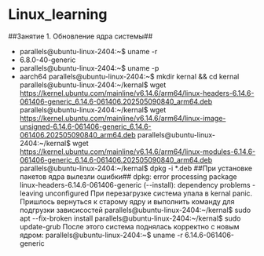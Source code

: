 # Linux_learning
##Занятие 1. Обновление ядра системы##
- parallels@ubuntu-linux-2404:~$ uname -r
- 6.8.0-40-generic
- parallels@ubuntu-linux-2404:~$ uname -p
- aarch64
parallels@ubuntu-linux-2404:~$ mkdir kernal && cd kernal
parallels@ubuntu-linux-2404:~/kernal$ wget https://kernel.ubuntu.com/mainline/v6.14.6/arm64/linux-headers-6.14.6-061406-generic_6.14.6-061406.202505090840_arm64.deb
parallels@ubuntu-linux-2404:~/kernal$ wget https://kernel.ubuntu.com/mainline/v6.14.6/arm64/linux-image-unsigned-6.14.6-061406-generic_6.14.6-061406.202505090840_arm64.deb
parallels@ubuntu-linux-2404:~/kernal$ wget https://kernel.ubuntu.com/mainline/v6.14.6/arm64/linux-modules-6.14.6-061406-generic_6.14.6-061406.202505090840_arm64.deb
parallels@ubuntu-linux-2404:~/kernal$ dpkg -i *.deb
##При установке пакетов ядра вылезли ошибки##
dpkg: error processing package linux-headers-6.14.6-061406-generic (--install):
 dependency problems - leaving unconfigured
 При перезагрузке система упала в kernal panic.
 Пришлось вернуться к старому ядру и выполнить команду для подгрузки зависисостей
parallels@ubuntu-linux-2404:~/kernal$ sudo apt --fix-broken install
parallels@ubuntu-linux-2404:~/kernal$ sudo update-grub
После этого система поднялась корректно с новым ядром:
parallels@ubuntu-linux-2404:~$ uname -r
6.14.6-061406-generic

